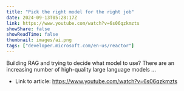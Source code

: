 ```yaml
---
title: "Pick the right model for the right job"
date: 2024-09-13T05:28:17Z
link: https://www.youtube.com/watch?v=6s06qzkmzts
showShare: false
showReadTime: false
thumbnail: images/ai.png
tags: ["developer.microsoft.com/en-us/reactor"]
---
```

Building RAG and trying to decide what model to use? There are an increasing number of high-quality large language models ...

- Link to article: https://www.youtube.com/watch?v=6s06qzkmzts